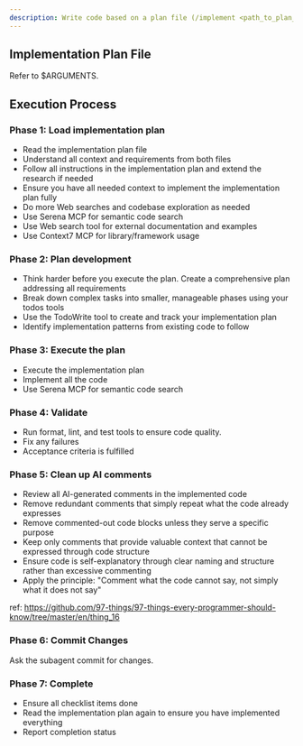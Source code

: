 ```yaml
---
description: Write code based on a plan file (/implement <path_to_plan_file>)
---
```


## Implementation Plan File

Refer to $ARGUMENTS.

## Execution Process

### Phase 1: Load implementation plan

- Read the implementation plan file
- Understand all context and requirements from both files
- Follow all instructions in the implementation plan and extend the research if needed
- Ensure you have all needed context to implement the implementation plan fully
- Do more Web searches and codebase exploration as needed
- Use Serena MCP for semantic code search
- Use Web search tool for external documentation and examples
- Use Context7 MCP for library/framework usage

### Phase 2: Plan development

- Think harder before you execute the plan. Create a comprehensive plan addressing all requirements
- Break down complex tasks into smaller, manageable phases using your todos tools
- Use the TodoWrite tool to create and track your implementation plan
- Identify implementation patterns from existing code to follow

### Phase 3: Execute the plan

- Execute the implementation plan
- Implement all the code
- Use Serena MCP for semantic code search

### Phase 4: Validate

- Run format, lint, and test tools to ensure code quality.
- Fix any failures
- Acceptance criteria is fulfilled

### Phase 5: Clean up AI comments

- Review all AI-generated comments in the implemented code
- Remove redundant comments that simply repeat what the code already expresses
- Remove commented-out code blocks unless they serve a specific purpose
- Keep only comments that provide valuable context that cannot be expressed through code structure
- Ensure code is self-explanatory through clear naming and structure rather than excessive commenting
- Apply the principle: "Comment what the code cannot say, not simply what it does not say"

ref: https://github.com/97-things/97-things-every-programmer-should-know/tree/master/en/thing_16

### Phase 6: Commit Changes

Ask the subagent commit for changes.

### Phase 7: Complete

- Ensure all checklist items done
- Read the implementation plan again to ensure you have implemented everything
- Report completion status

